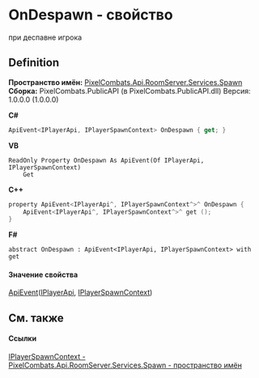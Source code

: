 # OnDespawn - свойство


при деспавне игрока



## Definition
**Пространство имён:** <a href="0971793b-47eb-58b2-d7a8-6c570042d7d9">PixelCombats.Api.RoomServer.Services.Spawn</a>  
**Сборка:** PixelCombats.PublicAPI (в PixelCombats.PublicAPI.dll) Версия: 1.0.0.0 (1.0.0.0)

**C#**
``` C#
ApiEvent<IPlayerApi, IPlayerSpawnContext> OnDespawn { get; }
```
**VB**
``` VB
ReadOnly Property OnDespawn As ApiEvent(Of IPlayerApi, IPlayerSpawnContext)
	Get
```
**C++**
``` C++
property ApiEvent<IPlayerApi^, IPlayerSpawnContext^>^ OnDespawn {
	ApiEvent<IPlayerApi^, IPlayerSpawnContext^>^ get ();
}
```
**F#**
``` F#
abstract OnDespawn : ApiEvent<IPlayerApi, IPlayerSpawnContext> with get
```



#### Значение свойства
<a href="2c6ab617-976d-ae51-82f2-7621fc7e18d9">ApiEvent</a>(<a href="daff9440-f4d4-79a2-3653-919bb66eae04">IPlayerApi</a>, <a href="baa2bf73-dd60-347f-d624-2d310db8b80d">IPlayerSpawnContext</a>)

## См. также


#### Ссылки
<a href="baa2bf73-dd60-347f-d624-2d310db8b80d">IPlayerSpawnContext - </a>  
<a href="0971793b-47eb-58b2-d7a8-6c570042d7d9">PixelCombats.Api.RoomServer.Services.Spawn - пространство имён</a>  

